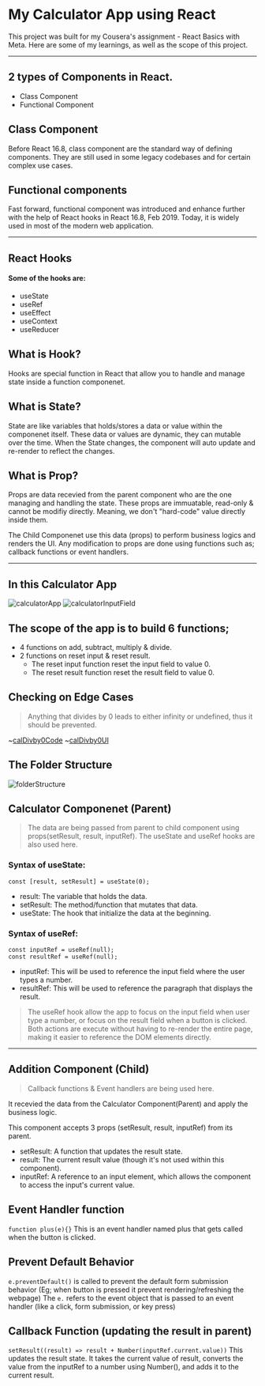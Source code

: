 # My Calculator App using React

This project was built for my Cousera's assignment - React Basics with Meta. Here are some of my learnings, as well as the scope of this project.

---

## 2 types of Components in React. 

* Class Component
* Functional Component

## Class Component
Before React 16.8, class component are the standard way of defining components. They are still used in some legacy codebases and for certain complex use cases.

## Functional components
Fast forward, functional component was introduced and enhance further with the help of React hooks in React 16.8, Feb 2019. Today, it is widely used in most of the modern web application.

---

## React Hooks

#### Some of the hooks are:
* useState
* useRef
* useEffect
* useContext
* useReducer

## What is Hook?
Hooks are special function in React that allow you to handle and manage state inside a function componenet.

## What is State?
State are like variables that holds/stores a data or value within the componenet itself. These data or values are dynamic, they can mutable over 
the time. When the State changes, the component will auto update and re-render to reflect the changes.

## What is Prop?
Props are data recevied from the parent component who are the one managing and handling the state. These 
props are immuatable, read-only & cannot be modifiy directly. Meaning, we don't "hard-code" value directly inside them. 

The Child Componenet use this data (props) to perform business logics and renders the UI. Any modification 
to props are done using functions such as; callback functions or event handlers.

---

## In this Calculator App

![calculatorApp](https://github.com/eggOnion/my-test2/blob/main/assestsForReadMe/Calculator.png?raw=true)
![calculatorInputField](https://github.com/eggOnion/my-test2/blob/main/assestsForReadMe/cal_inputField.png?raw=true)

## The scope of the app is to build 6 functions;
* 4 functions on add, subtract, multiply & divide.
* 2 functions on reset input & reset result.
  * The reset input function reset the input field to value 0.
  * The reset result function reset the result field to value 0.

## Checking on Edge Cases
>Anything that divides by 0 leads to either infinity or undefined, thus it should be prevented.

~[calDivby0Code](https://github.com/eggOnion/my-test2/blob/main/assestsForReadMe/cal_edgeCases.png?raw=true)
~[calDivby0UI](https://github.com/eggOnion/my-test2/blob/main/assestsForReadMe/cal_edgeCase_Division.png?raw=true)

## The Folder Structure 
![folderStructure](https://github.com/eggOnion/my-test2/blob/main/assestsForReadMe/cal_folderStructure.png?raw=true)

## Calculator Componenet (Parent)

>The data are being passed from parent to child component using props(setResult, result, inputRef).
>The useState and useRef hooks are also used here.

### Syntax of useState:

```const [result, setResult] = useState(0);```

* result: The variable that holds the data.
* setResult: The method/function that mutates that data.
* useState: The hook that initialize the data at the beginning.

### Syntax of useRef:

```const inputRef = useRef(null);```<br>
```const resultRef = useRef(null);```

* inputRef: This will be used to reference the input field where the user types a number.
* resultRef: This will be used to reference the paragraph that displays the result.

>The useRef hook allow the app to focus on the input field when user type a number, or focus on the result field when 
a button is clicked. Both actions are execute without having to re-render the entire page, making it easier to reference the DOM elements directly.

---

## Addition Component (Child)

>Callback functions & Event handlers are being used here.

It recevied the data from the Calculator Component(Parent) and apply the business logic.

This component accepts 3 props (setResult, result, inputRef) from its parent.

* setResult: A function that updates the result state.
* result: The current result value (though it's not used within this component).
* inputRef: A reference to an input element, which allows the component to access the input's current value.


## Event Handler function
```function plus(e){}``` This is an event handler named plus that gets called when the button is clicked.

## Prevent Default Behavior
```e.preventDefault()``` is called to prevent the default form submission behavior (Eg; when button is pressed it prevent rendering/refreshing the webpage)
The ```e.``` refers to the event object that is passed to an event handler (like a click, form submission, or key press)

## Callback Function (updating the result in parent)
```setResult((result) => result + Number(inputRef.current.value))``` This updates the result state. 
It takes the current value of result, converts the value from the inputRef to a number using Number(), and adds it to the current result.